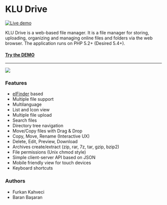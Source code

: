 KLU Drive
===================

[![Live demo](https://img.shields.io/badge/Live-Demo-brightgreen.svg?style=flat-square)](http://kludrive.herokuapp.com/)

KLU Drive is a web-based file manager. It is a file manager for storing, uploading, organizing and managing online files and folders via the web browser. 
The application runs on PHP 5.2+ (Desired 5.4+).

#### [Try the DEMO](http://kludrive.herokuapp.com/)
---------
![](https://i.ibb.co/5x5TgBw/klu-drive.gif)

### Features
  - [elFinder](https://github.com/Studio-42/elFinder) based 
  - Multiple file support
  - Multilanguage
  - List and Icon view
  - Multiple file upload
  - Search files
  - Directory tree navigation
  - Move/Copy files with Drag & Drop
  - Copy, Move, Rename (Interactive UX)
  - Delete, Edit, Preview, Download
  - Archives create/extract (zip, rar, 7z, tar, gzip, bzip2)
  - File permissions (Unix chmod style)
  - Simple client-server API based on JSON
  - Mobile friendly view for touch devices
  - Keyboard shortcuts
  
### Authors
- Furkan Kahveci
- Baran Başaran

